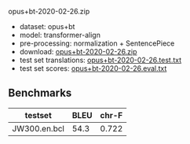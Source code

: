 opus+bt-2020-02-26.zip

* dataset: opus+bt
* model: transformer-align
* pre-processing: normalization + SentencePiece
* download: [opus+bt-2020-02-26.zip](https://object.pouta.csc.fi/OPUS-MT-models/en-bcl/opus+bt-2020-02-26.zip)
* test set translations: [opus+bt-2020-02-26.test.txt](https://object.pouta.csc.fi/OPUS-MT-models/en-bcl/opus+bt-2020-02-26.test.txt)
* test set scores: [opus+bt-2020-02-26.eval.txt](https://object.pouta.csc.fi/OPUS-MT-models/en-bcl/opus+bt-2020-02-26.eval.txt)

## Benchmarks

| testset               | BLEU  | chr-F |
|-----------------------|-------|-------|
| JW300.en.bcl 	| 54.3 	| 0.722 |

